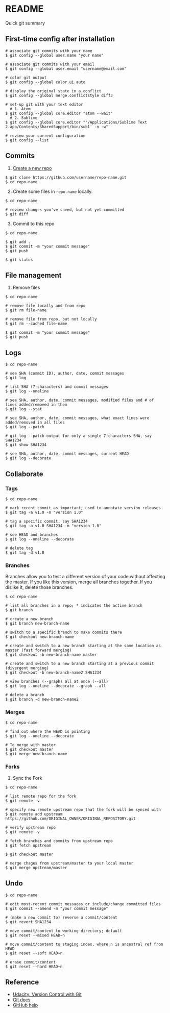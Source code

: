 # README

Quick git summary

## First-time config after installation

```shell
# associate git commits with your name
$ git config --global user.name "your name"

# associate git commits with your email
$ git config --global user.email "username@email.com"

# color git output
$ git config --global color.ui auto

# display the original state in a conflict
$ git config --global merge.conflictstyle diff3

# set-up git with your text editor
  # 1. Atom
$ git config --global core.editor "atom --wait"
  # 2. Sublime
$ git config --global core.editor "'/Applications/Sublime Text 2.app/Contents/SharedSupport/bin/subl' -n -w"

# review your current configuration
$ git config --list
```

## Commits

1. [Create a new repo](https://help.github.com/articles/create-a-repo/)

  ```shell
  $ git clone https://github.com/username/repo-name.git
  $ cd repo-name
  ```

2. Create some files in `repo-name` locally.

 ```shell
 $ cd repo-name

 # review changes you've saved, but not yet committed
 $ git diff
 ```

3. Commit to this repo

  ```shell
  $ cd repo-name

  $ git add .
  $ git commit -m "your commit message"
  $ git push

  $ git status
  ```

## File management

1. Remove files

  ```shell
  $ cd repo-name

  # remove file locally and from repo
  $ git rm file-name

  # remove file from repo, but not locally
  $ git rm --cached file-name

  $ git commit -m "your commit message"
  $ git push
  ```

## Logs

```shell
$ cd repo-name

# see SHA (commit ID), author, date, commit messages
$ git log

# list SHA (7-characters) and commit messages
$ git log --oneline

# see SHA, author, date, commit messages, modified files and # of lines added/removed in them
$ git log --stat

# see SHA, author, date, commit messages, what exact lines were added/removed in all files
$ git log --patch

# git log --patch output for only a single 7-characters SHA, say SHA1234
$ git show SHA1234

# see SHA, author, date, commit messages, current HEAD
$ git log --decorate
```

## Collaborate

### Tags

```shell
$ cd repo-name

# mark recent commit as important; used to annotate version releases
$ git tag -a v1.0 -m "version 1.0"

# tag a specific commit, say SHA1234
$ git tag -a v1.0 SHA1234 -m "version 1.0"

# see HEAD and branches
$ git log --oneline --decorate

# delete tag
$ git tag -d v1.0
```

### Branches

Branches allow you to test a different version of your code without affecting the master.
If you like this version, merge all branches together. If you dislike it, delete those branches.

```shell
$ cd repo-name

# list all branches in a repo; * indicates the active branch
$ git branch

# create a new branch  
$ git branch new-branch-name

# switch to a specific branch to make commits there
$ git checkout new-branch-name

# create and switch to a new branch starting at the same location as master (fast forward merging)
$ git checkout -b new-branch-name master

# create and switch to a new branch starting at a previous commit (divergent merging)
$ git checkout -b new-branch-name2 SHA1234

# view branches (--graph) all at once (--all)
$ git log --oneline --decorate --graph --all

# delete a branch
$ git branch -d new-branch-name2
```

### Merges

```shell
$ cd repo-name

# find out where the HEAD is pointing
$ git log --oneline --decorate

# To merge with master
$ git checkout master
$ git merge new-branch-name
```

### Forks

1. Sync the Fork

  ```shell
  $ cd repo-name

  # list remote repo for the fork
  $ git remote -v

  # specify new remote upstream repo that the fork will be synced with
  $ git remote add upstream https://github.com/ORIGINAL_OWNER/ORIGINAL_REPOSITORY.git

  # verify upstream repo
  $ git remote -v

  # fetch branches and commits from upstream repo
  $ git fetch upstream

  $ git checkout master

  # merge chages from upstream/master to your local master
  $ git merge upstream/master
  ```
## Undo

```shell
$ cd repo-name

# edit most-recent commit messages or include/change committed files
$ git commit --amend -m "your commit message"

# (make a new commit to) reverse a commit/content
$ git revert SHA1234

# move commit/content to working directory; default
$ git reset --mixed HEAD~n

# move commit/content to staging index, where n is ancestral ref from HEAD
$ git reset --soft HEAD~n

# erase commit/content
$ git reset --hard HEAD~n
```

## Reference

* [Udacity: Version Control with Git](https://www.udacity.com/course/version-control-with-git--ud123)
* [Git docs](https://git-scm.com/docs/)
* [GitHub help](https://help.github.com/)
